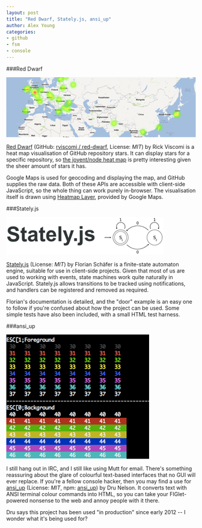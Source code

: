 ```yaml
---
layout: post
title: "Red Dwarf, Stately.js, ansi_up"
author: Alex Young
categories:
- github
- fsm
- console
---
```


###Red Dwarf

![Red Dwarf](/images/posts/reddwarf.png)

[Red Dwarf](http://jrvis.com/red-dwarf/) (GitHub: [rviscomi / red-dwarf](https://github.com/rviscomi/red-dwarf), License: _MIT_) by Rick Viscomi is a heat map visualisation of GitHub repository stars.  It can display stars for a specific repository, so [the joyent/node heat map](http://jrvis.com/red-dwarf/node/) is pretty interesting given the sheer amount of stars it has.

Google Maps is used for geocoding and displaying the map, and GitHub supplies the raw data.  Both of these APIs are accessible with client-side JavaScript, so the whole thing can work purely in-browser.  The visualisation itself is drawn using [Heatmap Layer](https://developers.google.com/maps/documentation/javascript/layers#JSHeatMaps), provided by Google Maps.

###Stately.js

![Stately.js logo](/images/posts/statelyjs.png)

[Stately.js](https://github.com/fschaefer/Stately.js) (License: _MIT_) by Florian Schäfer is a finite-state automaton engine, suitable for use in client-side projects.  Given that most of us are used to working with events, state machines work quite naturally in JavaScript.  Stately.js allows transitions to be tracked using notifications, and handlers can be registered and removed as required.

Florian's documentation is detailed, and the "door" example is an easy one to follow if you're confused about how the project can be used.  Some simple tests have also been included, with a small HTML test harness.

###ansi_up

![ansiup example](/images/posts/ansiup.png)

I still hang out in IRC, and I still like using Mutt for email.  There's something reassuring about the glare of colourful text-based interfaces that no GUI will ever replace.  If you're a fellow console hacker, then you may find a use for [ansi_up](https://github.com/drudru/ansi_up) (License: _MIT_, npm: [ansi_up](https://npmjs.org/package/ansi_up)) by Dru Nelson.  It converts text with ANSI terminal colour commands into HTML, so you can take your FIGlet-powered nonsense to the web and annoy people with it there.

Dru says this project has been used "in production" since early 2012 -- I wonder what it's being used for?
